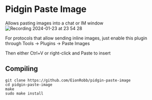 # Pidgin Paste Image

Allows pasting images into a chat or IM window
![Recording 2024-01-23 at 23 54 28](https://github.com/EionRobb/pidgin-paste-image/assets/1063865/f4d380aa-d6b4-4c33-83d9-40ac4c2df677)


For protocols that allow sending inline images, just enable this plugin through Tools -> Plugins -> Paste Images

Then either Ctrl+V or right-click and Paste to insert


## Compiling
```
git clone https://github.com/EionRobb/pidgin-paste-image
cd pidgin-paste-image
make
sudo make install
```
